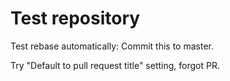 # Test repository

Test rebase automatically: Commit this to master.

Try "Default to pull request title" setting, forgot PR.

